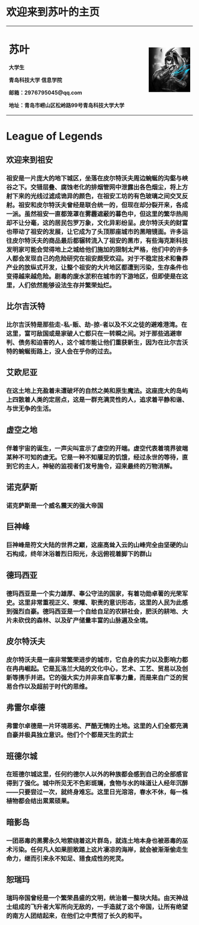 #          欢迎来到苏叶的主页



<table border="0">
  <tr>
    <td width="75%">
      <h1>苏叶</h1>
      <p><b>大学生</b></p>
      <p><b>青岛科技大学 信息学院</b></p>
      <p><b>邮箱：2976795045@qq.com</b></p>
      <p><b>地址：青岛市崂山区松岭路99号青岛科技大学大学</b></p>
    </td>
    <td width="25%">
      <img src="/th.jpg" width="100%">     
    </td>
  </tr>
</table>


# League of Legends
## 欢迎来到祖安
### 祖安是一片庞大的地下城区，坐落在皮尔特沃夫周边蜿蜒的沟壑与峡谷之下。交错层叠、腐蚀老化的排烟管网中泄露出各色烟尘，将上方射下来的光线过滤成诡异的颜色，在祖安工坊的有色玻璃之间交叉反射。祖安和皮尔特沃夫曾经是联合统一的，但现在却分裂开来，各成一派。虽然祖安一直都笼罩在雾霾遮蔽的暮色中，但这里的繁华热闹却不让分毫，这的居民包罗万象，文化异彩纷呈。皮尔特沃夫的财富也带动了祖安的发展，让它成为了头顶那座城市的黑暗镜面。许多运往皮尔特沃夫的商品最后都辗转流入了祖安的黑市，有些海克斯科技发明家可能会觉得地上之城给他们施加的限制太严格，他们中的许多人都会发现自己的危险研究在祖安颇受欢迎。对于不稳定技术和鲁莽产业的放纵式开发，让整个祖安的大片地区都遭到污染，生存条件也变得越来越危险。剧毒的废水淤积在城市的下游地区，但即使是在这里，人们依然能够设法生存并繁荣灿烂。
## 比尔吉沃特
### 比尔吉沃特是那些走-私-贩、劫-掠-者以及不义之徒的避难港湾。在这里，富可敌国或是家破人亡都只在一转瞬之间。对于那些逃避审判、债务和迫害的人，这个城市能让他们重获新生，因为在比尔吉沃特的蜿蜒街路上，没人会在乎你的过去。
## 艾欧尼亚
### 在这土地上充盈着未遭破坏的自然之美和原生魔法。这座庞大的岛屿上四散着人类的定居点，这是一群充满灵性的人，追求着平静和谐、与世无争的生活。
## 虚空之地
### 伴着宇宙的诞生，一声尖叫宣示了虚空的开端。虚空代表着境界彼端某种不可知的虚无。它是一种不知餍足的饥饿，经过永世的等待，直到它的主人，神秘的监视者们发号施令，迎来最终的万物消解。
## 诺克萨斯
### 诺克萨斯是一个威名震天的强大帝国
## 巨神峰
### 巨神峰是符文大陆的世界之巅，这座高耸入云的山峰完全由坚硬的山石构成，终年沐浴着烈日阳光，永远俯视着脚下的群山
## 德玛西亚
### 德玛西亚是一个实力雄厚、奉公守法的国家，有着功勋卓著的光荣军史。这里非常重视正义、荣耀、职责的意识形态，这里的人民为此感到强烈自豪。德玛西亚是一个自给自足的农耕社会，肥沃的耕地、大片未砍伐的森林、以及矿产储量丰富的山脉遍及全境。
## 皮尔特沃夫
### 皮尔特沃夫是一座非常繁荣进步的城市，它自身的实力以及影响力都在冉冉崛起。它是瓦洛兰大陆的文化中心，艺术、工艺、贸易以及创新等携手并进。它的强大实力并非来自军事力量，而是来自广泛的贸易合作以及超前于时代的思维。
## 弗雷尔卓德
### 弗雷尔卓德是一片环境恶劣、严酷无情的土地。这里的人们全都充满自豪并极具独立意识。他们个个都是天生的武士
## 班德尔城
### 在班德尔城这里，任何约德尔人以外的种族都会感到自己的全部感官得到了强化。城中所见无不色彩斑斓，食物与水的味道让人经年沉醉——只要尝过一次，就终身难忘。这里日光溶溶，春水不休，每一株植物都会结出累累硕果。
## 暗影岛
### 一团恶毒的黑雾永久地萦绕着这片群岛，就连土地本身也被恶毒的巫术污染。任何凡人如果胆敢踏上这片凄凉的海岸，就会被渐渐偷走生命力，继而引来永不知足、猎食成性的死灵。
## 恕瑞玛
### 瑞玛帝国曾经是一个繁荣昌盛的文明，统治着一整块大陆。由天神战士组成的飞升者大军所向无敌的，一手造就了这个帝国，让所有绝望的南方人团结起来，在他们之中贯彻了长久的和平。
